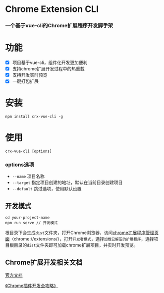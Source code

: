 # Chrome Extension CLI

### 一个基于vue-cli的Chrome扩展程序开发脚手架

# 功能

- [x] 项目基于vue-cli，组件化开发更加便利
- [x] 支持chrome扩展开发过程中的热重载
- [x] 支持开发实时预览
- [x] 一键打包扩展

# 安装

``` shell
npm install crx-vue-cli -g
```
# 使用

``` shell
crx-vue-cli [options]
```

### options选项
- `--name` 项目名称
- `--target` 指定项目创建的地址，默认在当前目录创建项目
- `--default` 跳过选项，使用默认设置

## 开发模式

```shell
cd your-project-name
npm run serve // 开发模式
```

根目录下会生成`dist`文件夹，打开Chrome浏览器，访问[chrome扩展程序管理页面](chrome://extensions/)（chrome://extensions/），打开`开发者模式`，选择`加载已解压的扩展程序`，选择项目根目录的`dist`文件夹即可加载chrome扩展项目，并实时开发预览。

## Chrome扩展开发相关文档

[官方文档](https://developer.chrome.com/extensions)

[《Chrome插件开发全攻略》](https://github.com/sxei/chrome-plugin-demo)

